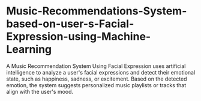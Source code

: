 # Music-Recommendations-System-based-on-user-s-Facial-Expression-using-Machine-Learning
A Music Recommendation System Using Facial Expression uses artificial intelligence to analyze a user's facial expressions and detect their emotional state, such as happiness, sadness, or excitement. Based on the detected emotion, the system suggests personalized music playlists or tracks that align with the user's mood.
